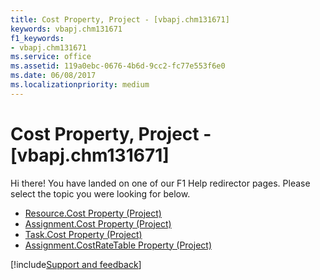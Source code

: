 ```yaml
---
title: Cost Property, Project - [vbapj.chm131671]
keywords: vbapj.chm131671
f1_keywords:
- vbapj.chm131671
ms.service: office
ms.assetid: 119a0ebc-0676-4b6d-9cc2-fc77e553f6e0
ms.date: 06/08/2017
ms.localizationpriority: medium
---
```



# Cost Property, Project - [vbapj.chm131671]

Hi there! You have landed on one of our F1 Help redirector pages. Please select the topic you were looking for below.

- [Resource.Cost Property (Project)](https://msdn.microsoft.com/library/2d3592ee-f328-1f47-e667-36558a068a0f%28Office.15%29.aspx)
- [Assignment.Cost Property (Project)](https://msdn.microsoft.com/library/286f8677-2dc9-a3e0-5b24-8b48d1099819%28Office.15%29.aspx)
- [Task.Cost Property (Project)](https://msdn.microsoft.com/library/3b285665-f01a-fc05-2bdd-a15d51ec8f4e%28Office.15%29.aspx)
- [Assignment.CostRateTable Property (Project)](https://msdn.microsoft.com/library/03d615e2-6dea-849f-a9a5-c20e1c35bee8%28Office.15%29.aspx)

[!include[Support and feedback](~/includes/feedback-boilerplate.md)]